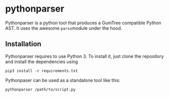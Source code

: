 # pythonparser

Pythonparser is a python tool that produces a GumTree compatible Python AST. It uses the awesome `parso`module under the hood.

## Installation

Pythonparser requires to use Python 3. To install it, just clone the repository and install the dependencies using

~~~
pip3 install -r requirements.txt
~~~~

Pythonpaser can be used as a standalone tool like this:

~~~
pythonparser /path/to/script.py
~~~~


